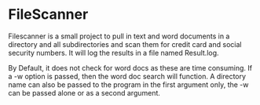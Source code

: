 # FileScanner

Filescanner is a small project to pull in text and word documents in a directory and all subdirectories and 
scan them for credit card and social security numbers. It will log the results in a file named Result.log.

By Default, it does not check for word docs as these are time consuming. If a -w option is passed, then 
the word doc search will function. A directory name can also be passed to the program in the first argument only,
the -w can be passed alone or as a second argument.
